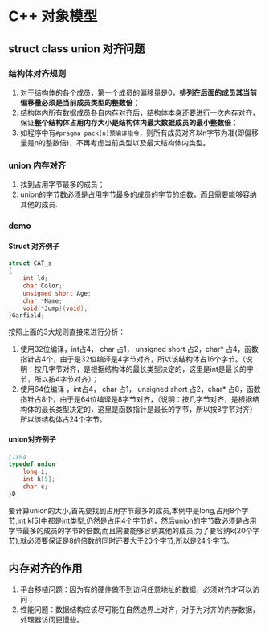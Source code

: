 # C++ 对象模型

## struct class union 对齐问题

### 结构体对齐规则

1. 对于结构体的各个成员，第一个成员的偏移量是0，**排列在后面的成员其当前偏移量必须是当前成员类型的整数倍**；
2. 结构体内所有数据成员各自内存对齐后，结构体本身还要进行一次内存对齐，保证**整个结构体占用内存大小是结构体内最大数据成员的最小整数倍**；
3. 如程序中有`#pragma pack(n)预编译指令`，则所有成员对齐以n字节为准(即偏移量是n的整数倍)，不再考虑当前类型以及最大结构体内类型。

### union 内存对齐

1. 找到占用字节最多的成员；
2. union的字节数必须是占用字节最多的成员的字节的倍数，而且需要能够容纳其他的成员.

### demo

#### Struct 对齐例子

```cpp
struct CAT_s
{
    int ld;
    char Color;
    unsigned short Age;
    char *Name;
    void(*Jump)(void);
}Garfield;
```

按照上面的3大规则直接来进行分析：

1. 使用32位编译，int占4， char 占1， unsigned short 占2，char* 占4，函数指针占4个，由于是32位编译是4字节对齐，所以该结构体占16个字节。（说明：按几字节对齐，是根据结构体的最长类型决定的，这里是int是最长的字节，所以按4字节对齐）；
2. 使用64位编译 ，int占4， char 占1， unsigned short 占2，char* 占8，函数指针占8个，由于是64位编译是8字节对齐，（说明：按几字节对齐，是根据结构体的最长类型决定的，这里是函数指针是最长的字节，所以按8字节对齐）所以该结构体占24个字节。

#### union对齐例子

``` cpp
//x64
typedef union 
    long i;
    int k[5];
    char c;
}D
```

要计算union的大小,首先要找到占用字节最多的成员,本例中是long,占用8个字节,int k[5]中都是int类型,仍然是占用4个字节的，然后union的字节数必须是占用字节最多的成员的字节的倍数,而且需要能够容纳其他的成员,为了要容纳k(20个字节),就必须要保证是8的倍数的同时还要大于20个字节,所以是24个字节。

## 内存对齐的作用

1. 平台移植问题：因为有的硬件做不到访问任意地址的数据，必须对齐才可以访问；
2. 性能问题：数据结构应该尽可能在自然边界上对齐，对于为对齐的内存数据，处理器访问更慢些。
